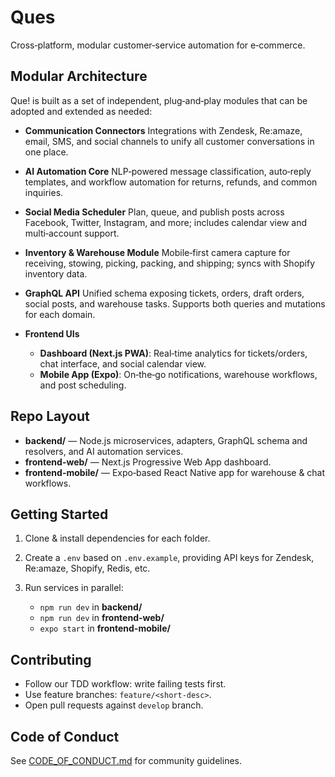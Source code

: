# Ques

Cross‑platform, modular customer‑service automation for e‑commerce.

## Modular Architecture

Que! is built as a set of independent, plug‑and‑play modules that can be adopted and extended as needed:

* **Communication Connectors**
  Integrations with Zendesk, Re\:amaze, email, SMS, and social channels to unify all customer conversations in one place.

* **AI Automation Core**
  NLP‑powered message classification, auto‑reply templates, and workflow automation for returns, refunds, and common inquiries.

* **Social Media Scheduler**
  Plan, queue, and publish posts across Facebook, Twitter, Instagram, and more; includes calendar view and multi‑account support.

* **Inventory & Warehouse Module**
  Mobile‑first camera capture for receiving, stowing, picking, packing, and shipping; syncs with Shopify inventory data.

* **GraphQL API**
  Unified schema exposing tickets, orders, draft orders, social posts, and warehouse tasks. Supports both queries and mutations for each domain.

* **Frontend UIs**

  * **Dashboard (Next.js PWA)**: Real‑time analytics for tickets/orders, chat interface, and social calendar view.
  * **Mobile App (Expo)**: On‑the‑go notifications, warehouse workflows, and post scheduling.

## Repo Layout

* **backend/** — Node.js microservices, adapters, GraphQL schema and resolvers, and AI automation services.
* **frontend-web/** — Next.js Progressive Web App dashboard.
* **frontend-mobile/** — Expo‑based React Native app for warehouse & chat workflows.

## Getting Started

1. Clone & install dependencies for each folder.
2. Create a `.env` based on `.env.example`, providing API keys for Zendesk, Re\:amaze, Shopify, Redis, etc.
3. Run services in parallel:

   * `npm run dev` in **backend/**
   * `npm run dev` in **frontend-web/**
   * `expo start` in **frontend-mobile/**

## Contributing

* Follow our TDD workflow: write failing tests first.
* Use feature branches: `feature/<short‑desc>`.
* Open pull requests against `develop` branch.

## Code of Conduct

See [CODE\_OF\_CONDUCT.md](./CODE_OF_CONDUCT.md) for community guidelines.

